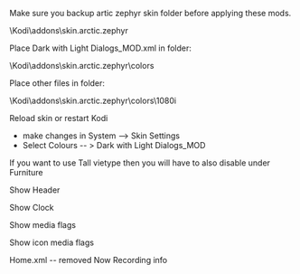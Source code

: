 Make sure you backup artic zephyr skin folder before applying these mods.

\Kodi\addons\skin.arctic.zephyr

Place Dark with Light Dialogs_MOD.xml in folder:

\Kodi\addons\skin.arctic.zephyr\colors

Place other files in folder:

\Kodi\addons\skin.arctic.zephyr\colors\1080i

Reload skin or restart Kodi

* make changes in System --> Skin Settings
* Select Colours -- > Dark with Light Dialogs_MOD

If you want to use Tall vietype then you will have to also disable under Furniture

 Show Header
 
 Show Clock
 
 Show media flags
 
 Show icon media flags
 
 
 Home.xml -- removed Now Recording info 
